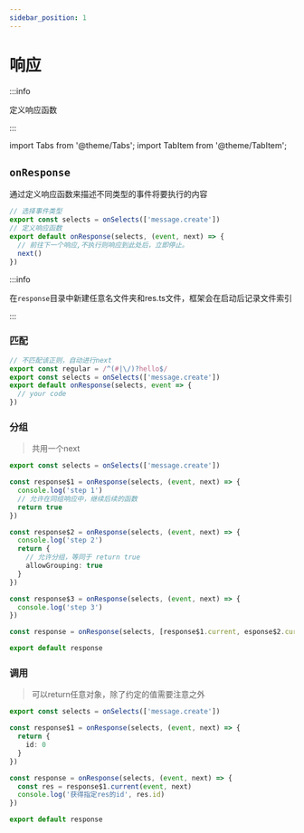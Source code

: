 ```yaml
---
sidebar_position: 1
---
```


# 响应

:::info

定义响应函数

:::

import Tabs from '@theme/Tabs';
import TabItem from '@theme/TabItem';

## `onResponse`

通过定义响应函数来描述不同类型的事件将要执行的内容

```ts title="src/response/**/*/res.ts"
// 选择事件类型
export const selects = onSelects(['message.create'])
// 定义响应函数
export default onResponse(selects, (event, next) => {
  // 前往下一个响应,不执行则响应到此处后，立即停止。
  next()
})
```

:::info

在`response`目录中新建任意名文件夹和res.ts文件，框架会在启动后记录文件索引

:::

### 匹配

```ts title="src/response/**/*/res.ts"
// 不匹配该正则，自动进行next
export const regular = /^(#|\/)?hello$/
export const selects = onSelects(['message.create'])
export default onResponse(selects, event => {
  // your code
})
```

### 分组

> 共用一个next

```ts
export const selects = onSelects(['message.create'])

const response$1 = onResponse(selects, (event, next) => {
  console.log('step 1')
  // 允许在同组响应中，继续后续的函数
  return true
})

const response$2 = onResponse(selects, (event, next) => {
  console.log('step 2')
  return {
    // 允许分组，等同于 return true
    allowGrouping: true
  }
})

const response$3 = onResponse(selects, (event, next) => {
  console.log('step 3')
})

const response = onResponse(selects, [response$1.current, esponse$2.current, response$3.current])

export default response
```

### 调用

> 可以return任意对象，除了约定的值需要注意之外

```ts
export const selects = onSelects(['message.create'])

const response$1 = onResponse(selects, (event, next) => {
  return {
    id: 0
  }
})

const response = onResponse(selects, (event, next) => {
  const res = response$1.current(event, next)
  console.log('获得指定res的id', res.id)
})

export default response
```
